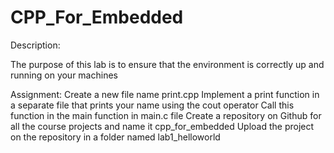 # CPP_For_Embedded

Description:

The purpose of this lab is to ensure that the environment is correctly up and running on your machines


Assignment:
Create a new file name print.cpp
Implement a print function in a separate file that prints your name using the cout operator
Call this function in the main function in main.c file
Create a repository on Github for all the course projects and name it cpp_for_embedded
Upload the project on the repository in a folder named lab1_helloworld
